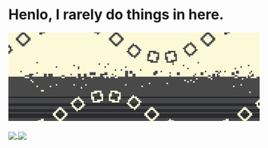 # Henlo, I rarely do things in here.

<a href="https://twitter.com/lvl374">
  <img width=846 src="https://github.com/Zly-u/Zly-u/blob/main/THE_CORRECT_ONE.gif" />
</a>

<br />
<br />

<a href="https://github.com/anuraghazra/github-readme-stats">
  <img height=219 align="center" src="https://github-readme-stats.vercel.app/api/?username=Zly-u&layout=compact&theme=dracula&hide=contribs&show_icons=true&hide_rank=true&hide_title=true" />
</a>
<a href="https://github.com/anuraghazra/convoychat">
  <img height=219 align="center" src="https://github-readme-stats.vercel.app/api/top-langs/?username=Zly-u&layout=compact&theme=dracula&langs_count=8&card_width=320" />
</a>
